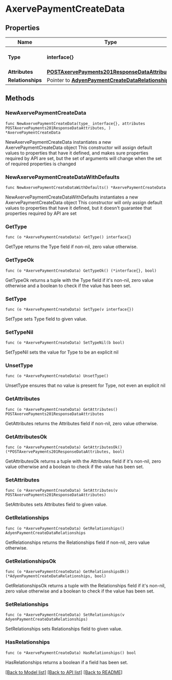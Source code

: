 # AxervePaymentCreateData

## Properties

Name | Type | Description | Notes
------------ | ------------- | ------------- | -------------
**Type** | **interface{}** | The resource&#39;s type | 
**Attributes** | [**POSTAxervePayments201ResponseDataAttributes**](POSTAxervePayments201ResponseDataAttributes.md) |  | 
**Relationships** | Pointer to [**AdyenPaymentCreateDataRelationships**](AdyenPaymentCreateDataRelationships.md) |  | [optional] 

## Methods

### NewAxervePaymentCreateData

`func NewAxervePaymentCreateData(type_ interface{}, attributes POSTAxervePayments201ResponseDataAttributes, ) *AxervePaymentCreateData`

NewAxervePaymentCreateData instantiates a new AxervePaymentCreateData object
This constructor will assign default values to properties that have it defined,
and makes sure properties required by API are set, but the set of arguments
will change when the set of required properties is changed

### NewAxervePaymentCreateDataWithDefaults

`func NewAxervePaymentCreateDataWithDefaults() *AxervePaymentCreateData`

NewAxervePaymentCreateDataWithDefaults instantiates a new AxervePaymentCreateData object
This constructor will only assign default values to properties that have it defined,
but it doesn't guarantee that properties required by API are set

### GetType

`func (o *AxervePaymentCreateData) GetType() interface{}`

GetType returns the Type field if non-nil, zero value otherwise.

### GetTypeOk

`func (o *AxervePaymentCreateData) GetTypeOk() (*interface{}, bool)`

GetTypeOk returns a tuple with the Type field if it's non-nil, zero value otherwise
and a boolean to check if the value has been set.

### SetType

`func (o *AxervePaymentCreateData) SetType(v interface{})`

SetType sets Type field to given value.


### SetTypeNil

`func (o *AxervePaymentCreateData) SetTypeNil(b bool)`

 SetTypeNil sets the value for Type to be an explicit nil

### UnsetType
`func (o *AxervePaymentCreateData) UnsetType()`

UnsetType ensures that no value is present for Type, not even an explicit nil
### GetAttributes

`func (o *AxervePaymentCreateData) GetAttributes() POSTAxervePayments201ResponseDataAttributes`

GetAttributes returns the Attributes field if non-nil, zero value otherwise.

### GetAttributesOk

`func (o *AxervePaymentCreateData) GetAttributesOk() (*POSTAxervePayments201ResponseDataAttributes, bool)`

GetAttributesOk returns a tuple with the Attributes field if it's non-nil, zero value otherwise
and a boolean to check if the value has been set.

### SetAttributes

`func (o *AxervePaymentCreateData) SetAttributes(v POSTAxervePayments201ResponseDataAttributes)`

SetAttributes sets Attributes field to given value.


### GetRelationships

`func (o *AxervePaymentCreateData) GetRelationships() AdyenPaymentCreateDataRelationships`

GetRelationships returns the Relationships field if non-nil, zero value otherwise.

### GetRelationshipsOk

`func (o *AxervePaymentCreateData) GetRelationshipsOk() (*AdyenPaymentCreateDataRelationships, bool)`

GetRelationshipsOk returns a tuple with the Relationships field if it's non-nil, zero value otherwise
and a boolean to check if the value has been set.

### SetRelationships

`func (o *AxervePaymentCreateData) SetRelationships(v AdyenPaymentCreateDataRelationships)`

SetRelationships sets Relationships field to given value.

### HasRelationships

`func (o *AxervePaymentCreateData) HasRelationships() bool`

HasRelationships returns a boolean if a field has been set.


[[Back to Model list]](../README.md#documentation-for-models) [[Back to API list]](../README.md#documentation-for-api-endpoints) [[Back to README]](../README.md)


